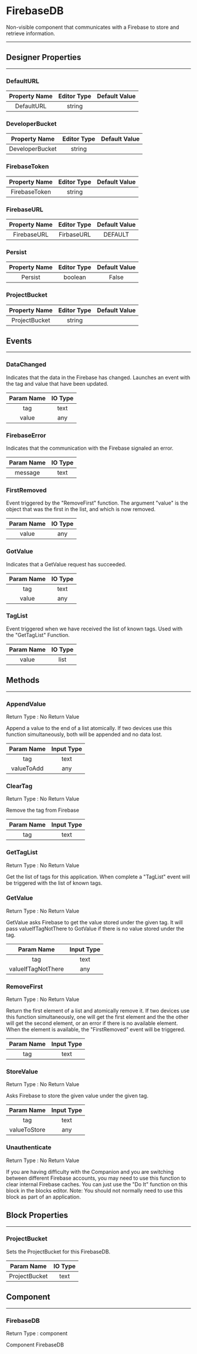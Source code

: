 <!--
  Copyright © 2013-2021 MIT, All rights reserved
  Released under the Apache License, Version 2.0
  http://www.apache.org/licenses/LICENSE-2.0
-->

# FirebaseDB

Non-visible component that communicates with a Firebase to store and retrieve information.

---

## Designer Properties

---

### DefaultURL

| Property Name | Editor Type | Default Value |
| :-----------: | :---------: | :-----------: |
|   DefaultURL  |    string   |               |

### DeveloperBucket

|  Property Name  | Editor Type | Default Value |
| :-------------: | :---------: | :-----------: |
| DeveloperBucket |    string   |               |

### FirebaseToken

| Property Name | Editor Type | Default Value |
| :-----------: | :---------: | :-----------: |
| FirebaseToken |    string   |               |

### FirebaseURL

| Property Name | Editor Type | Default Value |
| :-----------: | :---------: | :-----------: |
|  FirebaseURL  |  FirbaseURL |    DEFAULT    |

### Persist

| Property Name | Editor Type | Default Value |
| :-----------: | :---------: | :-----------: |
|    Persist    |   boolean   |     False     |

### ProjectBucket

| Property Name | Editor Type | Default Value |
| :-----------: | :---------: | :-----------: |
| ProjectBucket |    string   |               |

## Events

---

### DataChanged

<div block-type = "component_event" component-selector = "FirebaseDB" event-selector = "DataChanged" id = "firebasedb-datachanged"></div>

Indicates that the data in the Firebase has changed. Launches an event with the tag and value that have been updated.

| Param Name | IO Type |
| :--------: | :-----: |
|     tag    |   text  |
|    value   |   any   |

### FirebaseError

<div block-type = "component_event" component-selector = "FirebaseDB" event-selector = "FirebaseError" id = "firebasedb-firebaseerror"></div>

Indicates that the communication with the Firebase signaled an error.

| Param Name | IO Type |
| :--------: | :-----: |
|   message  |   text  |

### FirstRemoved

<div block-type = "component_event" component-selector = "FirebaseDB" event-selector = "FirstRemoved" id = "firebasedb-firstremoved"></div>

Event triggered by the "RemoveFirst" function. The argument "value" is the object that was the first in the list, and which is now removed.

| Param Name | IO Type |
| :--------: | :-----: |
|    value   |   any   |

### GotValue

<div block-type = "component_event" component-selector = "FirebaseDB" event-selector = "GotValue" id = "firebasedb-gotvalue"></div>

Indicates that a GetValue request has succeeded.

| Param Name | IO Type |
| :--------: | :-----: |
|     tag    |   text  |
|    value   |   any   |

### TagList

<div block-type = "component_event" component-selector = "FirebaseDB" event-selector = "TagList" id = "firebasedb-taglist"></div>

Event triggered when we have received the list of known tags. Used with the "GetTagList" Function.

| Param Name | IO Type |
| :--------: | :-----: |
|    value   |   list  |

## Methods

---

### AppendValue

<div block-type = "component_method" component-selector = "FirebaseDB" method-selector = "AppendValue" id = "firebasedb-appendvalue"></div>

Return Type : No Return Value

Append a value to the end of a list atomically. If two devices use this function simultaneously, both will be appended and no data lost.

| Param Name | Input Type |
| :--------: | :--------: |
|     tag    |    text    |
| valueToAdd |     any    |

### ClearTag

<div block-type = "component_method" component-selector = "FirebaseDB" method-selector = "ClearTag" id = "firebasedb-cleartag"></div>

Return Type : No Return Value

Remove the tag from Firebase

| Param Name | Input Type |
| :--------: | :--------: |
|     tag    |    text    |

### GetTagList

<div block-type = "component_method" component-selector = "FirebaseDB" method-selector = "GetTagList" id = "firebasedb-gettaglist"></div>

Return Type : No Return Value

Get the list of tags for this application. When complete a "TagList" event will be triggered with the list of known tags.

### GetValue

<div block-type = "component_method" component-selector = "FirebaseDB" method-selector = "GetValue" id = "firebasedb-getvalue"></div>

Return Type : No Return Value

GetValue asks Firebase to get the value stored under the given tag. It will pass valueIfTagNotThere to GotValue if there is no value stored under the tag.

|     Param Name     | Input Type |
| :----------------: | :--------: |
|         tag        |    text    |
| valueIfTagNotThere |     any    |

### RemoveFirst

<div block-type = "component_method" component-selector = "FirebaseDB" method-selector = "RemoveFirst" id = "firebasedb-removefirst"></div>

Return Type : No Return Value

Return the first element of a list and atomically remove it. If two devices use this function simultaneously, one will get the first element and the the other will get the second element, or an error if there is no available element. When the element is available, the "FirstRemoved" event will be triggered.

| Param Name | Input Type |
| :--------: | :--------: |
|     tag    |    text    |

### StoreValue

<div block-type = "component_method" component-selector = "FirebaseDB" method-selector = "StoreValue" id = "firebasedb-storevalue"></div>

Return Type : No Return Value

Asks Firebase to store the given value under the given tag.

|  Param Name  | Input Type |
| :----------: | :--------: |
|      tag     |    text    |
| valueToStore |     any    |

### Unauthenticate

<div block-type = "component_method" component-selector = "FirebaseDB" method-selector = "Unauthenticate" id = "firebasedb-unauthenticate"></div>

Return Type : No Return Value

If you are having difficulty with the Companion and you are switching between different Firebase accounts, you may need to use this function to clear internal Firebase caches. You can just use the "Do It" function on this block in the blocks editor. Note: You should not normally need to use this block as part of an application.

## Block Properties

---

### ProjectBucket

<div block-type = "component_set_get" component-selector = "FirebaseDB" property-selector = "ProjectBucket" property-type = "get" id = "get-firebasedb-projectbucket"></div>

<div block-type = "component_set_get" component-selector = "FirebaseDB" property-selector = "ProjectBucket" property-type = "set" id = "set-firebasedb-projectbucket"></div>

Sets the ProjectBucket for this FirebaseDB.

|   Param Name  | IO Type |
| :-----------: | :-----: |
| ProjectBucket |   text  |

## Component

---

### FirebaseDB

<div block-type = "component_component_block" component-selector = "FirebaseDB" id = "component-firebasedb"></div>

Return Type : component

Component FirebaseDB

